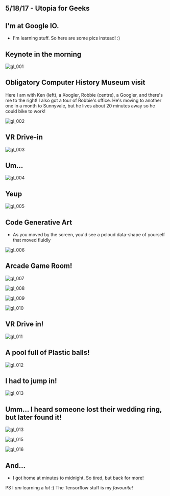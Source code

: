 ## 5/18/17 - Utopia for Geeks

## I'm at Google IO. 
- I'm learning stuff. So here are some pics instead! :)

## Keynote in the morning
![gl_001](/images/gl_001.png)

## Obligatory Computer History Museum visit
Here I am with Ken (left), a Xoogler, Robbie (centre), a Googler, and there's me to the right!
I also got a tour of Robbie's office. He's moving to another one in a month to Sunnyvale,
but he lives about 20 minutes away so he could bike to work!

![gl_002](/images/gl_002.png)

## VR Drive-in 
![gl_003](/images/gl_003.png)

## Um...
![gl_004](/images/gl_004.png)

## Yeup
![gl_005](/images/gl_005.png)

## Code Generative Art
- As you moved by the screen, you'd see a pcloud data-shape of yourself that moved fluidly

![gl_006](/images/gl_006.png)

## Arcade Game Room!
![gl_007](/images/gl_007.png)

![gl_008](/images/gl_008.png)

![gl_009](/images/gl_009.png)

![gl_010](/images/gl_010.png)

## VR Drive in!
![gl_011](/images/gl_011.png)

## A pool full of Plastic balls!
![gl_012](/images/gl_012.png)

## I had to jump in!
![gl_013](/images/gl_014.png)

## Umm... I heard someone lost their wedding ring, but later found it!
![gl_013](/images/gl_013.png)

![gl_015](/images/gl_015.png)

![gl_016](/images/gl_016.png)

## And...

- I got home at minutes to midnight. So tired, but back for more!

PS I *am* learning a *lot* :)
The Tensorflow stuff is my *favourite*!
